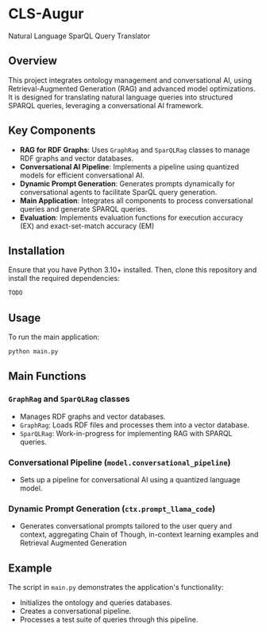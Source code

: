 # CLS-Augur
Natural Language SparQL Query Translator

## Overview
This project integrates ontology management and conversational AI, using Retrieval-Augmented Generation (RAG) and advanced model optimizations. It is designed for translating natural language queries into structured SPARQL queries, leveraging a conversational AI framework.

## Key Components
- **RAG for RDF Graphs**: Uses `GraphRag` and `SparQLRag` classes to manage RDF graphs and vector databases.
- **Conversational AI Pipeline**: Implements a pipeline using quantized models for efficient conversational AI.
- **Dynamic Prompt Generation**: Generates prompts dynamically for conversational agents to facilitate SparQL query generation.
- **Main Application**: Integrates all components to process conversational queries and generate SPARQL queries.
- **Evaluation**: Implements evaluation functions for execution accuracy (EX) and exact-set-match accuracy (EM)

## Installation
Ensure that you have Python 3.10+ installed. Then, clone this repository and install the required dependencies:
```bash
TODO
```

## Usage
To run the main application:
```bash
python main.py
```

## Main Functions

### `GraphRag` and `SparQLRag` classes
- Manages RDF graphs and vector databases.
- `GraphRag`: Loads RDF files and processes them into a vector database.
- `SparQLRag`: Work-in-progress for implementing RAG with SPARQL queries.

### Conversational Pipeline (`model.conversational_pipeline`)
- Sets up a pipeline for conversational AI using a quantized language model.

### Dynamic Prompt Generation (`ctx.prompt_llama_code`)
- Generates conversational prompts tailored to the user query and context, aggregating Chain of Though, 
in-context learning examples and Retrieval Augmented Generation

## Example
The script in `main.py` demonstrates the application's functionality:
- Initializes the ontology and queries databases.
- Creates a conversational pipeline.
- Processes a test suite of queries through this pipeline.


